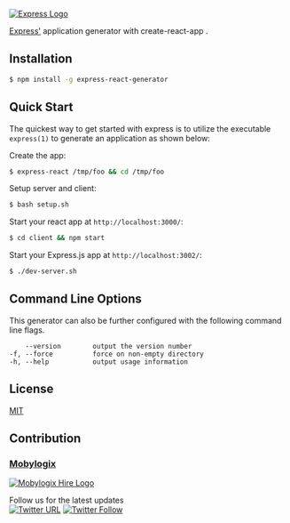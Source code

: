 [![Express Logo](https://i.cloudup.com/zfY6lL7eFa-3000x3000.png)](http://expressjs.com/)

[Express'](https://www.npmjs.com/package/express) application generator with create-react-app .


## Installation

```sh
$ npm install -g express-react-generator
```

## Quick Start

The quickest way to get started with express is to utilize the executable `express(1)` to generate an application as shown below:

Create the app:

```bash
$ express-react /tmp/foo && cd /tmp/foo
```

Setup server and client:

```bash
$ bash setup.sh
```

Start your react app at `http://localhost:3000/`:

```bash
$ cd client && npm start
```
Start your Express.js app at `http://localhost:3002/`:

```bash
$ ./dev-server.sh
```

## Command Line Options

This generator can also be further configured with the following command line flags.

        --version        output the version number
    -f, --force          force on non-empty directory
    -h, --help           output usage information

## License

[MIT](LICENSE)

## Contribution

### [Mobylogix](https://www.mobylogix.com)

[![Mobylogix Hire Logo](https://s3.amazonaws.com/mobylogix/hire-button-small.png)](https://www.mobylogix.com/work-with-us/)


Follow us for the latest updates<br>
[![Twitter URL](https://img.shields.io/twitter/url/http/shields.io.svg?style=social)](https://twitter.com/intent/tweet?text=https://github.com/mobylogix/express-react-generator)
[![Twitter Follow](https://img.shields.io/twitter/follow/mobylogix.svg?style=social)](https://twitter.com/mobylogix)
